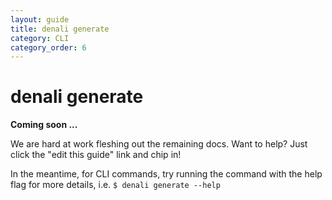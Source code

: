 ```yaml
---
layout: guide
title: denali generate
category: CLI
category_order: 6
---
```


# denali generate

**Coming soon ...**

We are hard at work fleshing out the remaining docs. Want to help? Just click
the "edit this guide" link and chip in!

In the meantime, for CLI commands, try running the command with the help flag
for more details, i.e. `$ denali generate --help`
